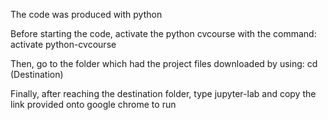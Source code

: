 The code was produced with python 

Before starting the code, activate the python cvcourse with the command:
activate python-cvcourse

Then, go to the folder which had the project files downloaded by using:
cd (Destination)

Finally, after reaching the destination folder, type jupyter-lab and copy the link provided onto google chrome to run
